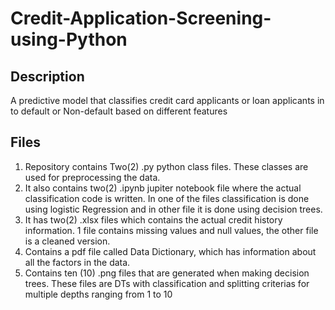 # Credit-Application-Screening-using-Python

## Description
A predictive model that classifies credit card applicants or loan applicants in to default or Non-default based on different features

## Files
1. Repository contains Two(2) .py python class files. These classes are used for preprocessing the data.
2. It also contains two(2) .ipynb jupiter notebook file where the actual classification code is written. In one of the files classification is done using logistic Regression and in other file it is done using decision trees.
3. It has two(2) .xlsx files which contains the actual credit history information. 1 file contains missing values and null values, the other file is a cleaned version.
4. Contains a pdf file called Data Dictionary, which has information about all the factors in the data.
5. Contains ten (10) .png files that are generated when making decision trees. These files are DTs with classification and splitting criterias for multiple depths ranging from 1 to 10
